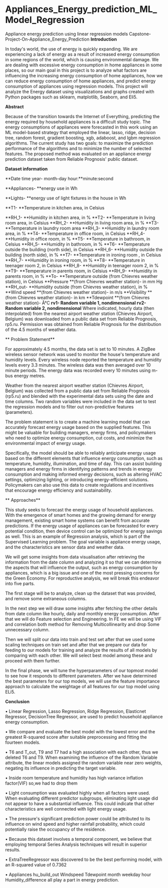 # Appliances_Energy_prediction_ML_Model_Regression
Appliance energy prediction using linear regression models
Capstone-Project-On-Appliance_Energy_Prediction
**Introduction**

In today's world, the use of energy is quickly expanding. We are experiencing a lack of energy as a result of increased energy consumption in some regions of the world, which is causing environmental damage. We are dealing with excessive energy consumption in home appliances in some places, so our main goal in this project is to analyze what factors are influencing the increasing energy consumption of home appliances, how we can reduce energy consumption of home appliances, and predict energy consumption of appliances using regression models.
This project will analyze the Energy dataset using visualizations and graphs created with Python packages such as sklearn, matplotlib, Seaborn, and Eli5.

**Abstract**

Because of the transition towards the Internet of Everything, predicting the energy required by household appliances is a difficult study topic. The energy consumptions of appliances were forecasted in this work using an ML model-based strategy that employed the linear, lasso, ridge, decision tree, random forest, gradient boosting, xgb, adaboost, and lgbm regression algorithms. The current study has two goals: to maximize the prediction performance of the algorithms and to minimize the number of selected features. The proposed method was evaluated on an appliance energy prediction dataset taken from Reliable Prognosis' public dataset.

**Dataset information**

**Date time year- month-day hour:**minute:second

**Appliances- **energy use in Wh


**Lights- **energy use of light fixtures in the house in Wh

**T1- **Temperature in kitchen area, in Celsius

**RH_1- **Humidity in kitchen area, in %
**T2- **Temperature in living room area, in Celsius
**RH_2- **Humidity in living room area, in %
**T3- **Temperature in laundry room area
**RH_3- **Humidity in laundry room area, in %
**T4- **Temperature in office room, in Celsius
**RH_4- **Humidity in office room, in %
**T5- **Temperature in bathroom, in Celsius
**RH_5- **Humidity in bathroom, in %
**T6- **Temperature outside the building (north side), in Celsius
**RH_6- **Humidity outside the building (north side), in %
**T7- **Temperature in ironing room , in Celsius
**RH_7- **Humidity in ironing room, in %
**T8- **Temperature in teenager room 2, in Celsius
**RH_8- **Humidity in teenager room 2, in %
**T9- **Temperature in parents room, in Celsius
**RH_9- **Humidity in parents room, in %
**To- **Temperature outside (from Chievres weather station), in Celsius
**Pressure **(from Chievres weather station)- in mm Hg
**RH_out- **Humidity outside (from Chievres weather station), in %
**Wind speed **(from Chievres weather station)- in m/s
**Visibility **(from Chievres weather station)- in km
**Tdewpoint **(from Chievres weather station)- Â°C
**rv1- Random variable 1, nondimensional
rv2- Random variable 2, nondimensional**
Where indicated, hourly data (then interpolated) from the nearest airport weather station (Chievres Airport, Belgium) was downloaded from a public data set from Reliable Prognosis, rp5.ru. Permission was obtained from Reliable Prognosis for the distribution of the 4.5 months of weather data.

** Problem Statement**

For approximately 4.5 months, the data set is set to 10 minutes. A ZigBee wireless sensor network was used to monitor the house's temperature and humidity levels. Every wireless node reported the temperature and humidity levels every 3.3 minutes. The wireless data was then averaged over 10 minute periods. The energy data was recorded every 10 minutes using m-bus energy metres. 

Weather from the nearest airport weather station (Chievres Airport, Belgium) was collected from a public data set from Reliable Prognosis (rp5.ru) and blended with the experimental data sets using the date and time columns. Two random variables were included in the data set to test the regression models and to filter out non-predictive features (parameters).

The problem statement is to create a machine learning model that can accurately forecast energy usage based on the supplied features. This might be valuable for building managers, energy firms, and policymakers who need to optimize energy consumption, cut costs, and minimize the environmental impact of energy usage.

Specifically, the model should be able to reliably anticipate energy usage based on the different elements that influence energy consumption, such as temperature, humidity, illumination, and time of day. This can assist building managers and energy firms in identifying patterns and trends in energy consumption and making informed energy decisions, such as altering HVAC settings, optimizing lighting, or introducing energy-efficient solutions. Policymakers can also use this data to create regulations and incentives that encourage energy efficiency and sustainability.

** Approaches**

This study seeks to forecast the energy usage of household appliances. With the emergence of smart homes and the growing demand for energy management, existing smart home systems can benefit from accurate predictions. If the energy usage of appliances can be forecasted for every potential condition, then device control can be optimized for energy savings as well. This is an example of Regression analysis, which is part of the Supervised Learning problem. The goal variable is appliance energy usage, and the characteristics are sensor data and weather data.

We will get some insights from data visualisation after retrieving the information from the date column and analyzing it so that we can determine the aspects that will influence the output, such as energy consumption by appliances, which is a big issue and one of the most pressing concerns for the Green Economy.
For reproductive analysis, we will break this endeavor into five parts.

The first stage will be to analyze, clean up the dataset that was provided, and remove some extraneous columns.

In the next step we will draw some insights after fetching the other details from date column like hourly, daily and monthly energy consumption. After that we will do Feature selection and Engineering. In FE we will be using VIF and correlation both method for Removing Multicollinearity and drop Some unnecessary column.

Then we will split our data into train and test set after that we used some scaling techniques on train set and after that we prepare our data for feeding to our models for training and analyze the results of all models by comparing with each other. We will select best model among these and proceed with them further.

In the final phase, we will tune the hyperparameters of our topmost model to see how it responds to different parameters. After we have determined the best parameters for our top models, we will use the feature importance approach to calculate the weightage of all features for our top model using ELi5.

**Conclusion**

•	Linear Regression, Lasso Regression, Ridge Regression, Elasticnet Regressor, DecisionTree Regressor, are used to predict household appliance energy consumption.

•	We compare and evaluate the best model with the lowest error and the greatest R-squared score after suitable preprocessing and fitting the fourteen models.

•	T6 and T_out, T9 and T7 had a high association with each other, thus we deleted T6 and T9. When examining the influence of the Random Variable attribute, the linear models assigned the random variable near zero weights, negating its influence in predicting the target variable.

•	Inside room temperature and humidity has high variance inflation factor(VIF) so,we had to drop them

•	Light consumption was evaluated highly when all factors were used. When evaluating different predictor subgroups, eliminating light usage did not appear to have a substantial influence. This could indicate that other characteristics are well connected with light energy usage.

•	The pressure's significant prediction power could be attributed to its influence on wind speed and higher rainfall probability, which could potentially raise the occupancy of the residence.

•	Because this dataset involves a temporal component, we believe that employing temporal Series Analysis techniques will result in superior results.

•	ExtraTreeRegressor was discovered to be the best performing model, with an R-squared value of 0.7362

•	Appliances hu_build_out Windspeed Tdewpoint month weekday hour Humidity_difference all play a part in energy prediction.



